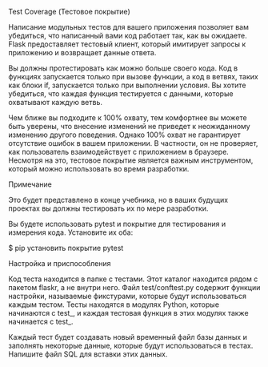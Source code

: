 Test Coverage (Тестовое покрытие)

Написание модульных тестов для вашего приложения позволяет вам убедиться, что написанный вами код работает так, как вы ожидаете. Flask предоставляет тестовый клиент, который имитирует запросы к приложению и возвращает данные ответа.

Вы должны протестировать как можно больше своего кода. Код в функциях запускается только при вызове функции, а код в ветвях, таких как блоки if, запускается только при выполнении условия. Вы хотите убедиться, что каждая функция тестируется с данными, которые охватывают каждую ветвь.

Чем ближе вы подходите к 100% охвату, тем комфортнее вы можете быть уверены, что внесение изменений не приведет к неожиданному изменению другого поведения. Однако 100% охват не гарантирует отсутствие ошибок в вашем приложении. В частности, он не проверяет, как пользователь взаимодействует с приложением в браузере. Несмотря на это, тестовое покрытие является важным инструментом, который можно использовать во время разработки.

Примечание

Это будет представлено в конце учебника, но в ваших будущих проектах вы должны тестировать их по мере разработки.

Вы будете использовать pytest и покрытие для тестирования и измерения кода. Установите их оба:

$ pip установить покрытие pytest

Настройка и приспособления

Код теста находится в папке с тестами. Этот каталог находится рядом с пакетом flaskr, а не внутри него. Файл test/conftest.py содержит функции настройки, называемые фикстурами, которые будут использоваться каждым тестом. Тесты находятся в модулях Python, которые начинаются с test_, и каждая тестовая функция в этих модулях также начинается с test_.

Каждый тест будет создавать новый временный файл базы данных и заполнять некоторые данные, которые будут использоваться в тестах. Напишите файл SQL для вставки этих данных.